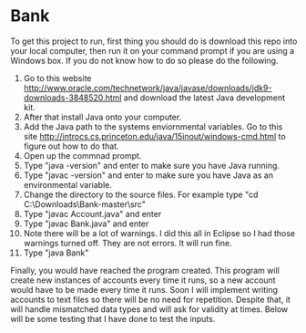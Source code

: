 # Bank

To get this project to run, first thing you should do is download this repo into your local computer, then run it on your command prompt if you are using a Windows box. If you do not know how to do so please do the following.

1. Go to this website http://www.oracle.com/technetwork/java/javase/downloads/jdk9-downloads-3848520.html and download the latest Java development kit.
2. After that install Java onto your computer.
3. Add the Java path to the systems enviornmental variables. Go to this site http://introcs.cs.princeton.edu/java/15inout/windows-cmd.html to figure out how to do that.
4. Open up the commnad prompt.
5. Type "java -version" and enter to make sure you have Java running.
6. Type "javac -version" and enter to make sure you have Java as an environmental variable.
7. Change the directory to the source files. For example type "cd C:\Downloads\Bank-master\src"
8. Type "javac Account.java" and enter
9. Type "javac Bank.java" and enter
10. Note there will be a lot of warnings. I did this all in Eclipse so I had those warnings turned off. They are not errors. It will run fine.
11. Type "java Bank"

Finally, you would have reached the program created. This program will create new instances of accounts every time it runs, so a new account would have to be made every time it runs. Soon I will implement writing accounts to text files so there will be no need for repetition. Despite that, it will handle mismatched data types and will ask for validity at times. Below will be some testing that I have done to test the inputs.

